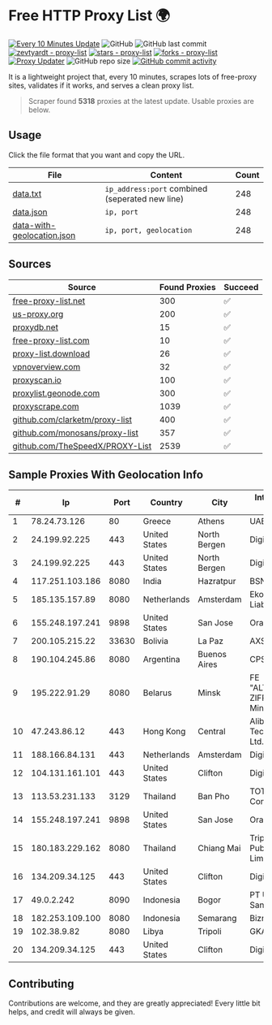 
# Free HTTP Proxy List 🌍

[![Every 10 Minutes Update](https://github.com/mertguvencli/http-proxy-list/actions/workflows/main.yml/badge.svg?branch=main)](https://github.com/mertguvencli/http-proxy-list/actions/workflows/main.yml)
![GitHub](https://img.shields.io/github/license/mertguvencli/http-proxy-list)
![GitHub last commit](https://img.shields.io/github/last-commit/mertguvencli/http-proxy-list)
[![zevtyardt - proxy-list](https://img.shields.io/static/v1?label=zevtyardt&message=proxy-list&color=blue&logo=github)](https://github.com/zevtyardt/proxy-list "Go to GitHub repo")
[![stars - proxy-list](https://img.shields.io/github/stars/zevtyardt/proxy-list?style=social)](https://github.com/zevtyardt/proxy-list)
[![forks - proxy-list](https://img.shields.io/github/forks/zevtyardt/proxy-list?style=social)](https://github.com/zevtyardt/proxy-list)
[![Proxy Updater](https://github.com/zevtyardt/proxy-list/workflows/Proxy%20Updater/badge.svg)](https://github.com/zevtyardt/proxy-list/actions?query=workflow:"Proxy+Updater")
![GitHub repo size](https://img.shields.io/github/repo-size/zevtyardt/proxy-list)
[![GitHub commit activity](https://img.shields.io/github/commit-activity/m/zevtyardt/proxy-list?logo=commits)](https://github.com/zevtyardt/proxy-list/commits/main)

It is a lightweight project that, every 10 minutes, scrapes lots of free-proxy sites, validates if it works, and serves a clean proxy list.

> Scraper found **5318** proxies at the latest update. Usable proxies are below.

## Usage

Click the file format that you want and copy the URL.

|File|Content|Count|
|----|-------|-----|
|[data.txt](https://raw.githubusercontent.com/mertguvencli/http-proxy-list/main/proxy-list/data.txt)|`ip_address:port` combined (seperated new line)|248|
|[data.json](https://raw.githubusercontent.com/mertguvencli/http-proxy-list/main/proxy-list/data.json)|`ip, port`|248|
|[data-with-geolocation.json](https://raw.githubusercontent.com/mertguvencli/http-proxy-list/main/proxy-list/data-with-geolocation.json)|`ip, port, geolocation`|248|

## Sources

|Source|Found Proxies|Succeed|
|------|-------------|-------|
|[free-proxy-list.net](https://free-proxy-list.net)|300|✅|
|[us-proxy.org](https://www.us-proxy.org)|200|✅|
|[proxydb.net](http://proxydb.net)|15|✅|
|[free-proxy-list.com](https://free-proxy-list.com/?page=&port=&type%5B%5D=http&type%5B%5D=https&up_time=0&search=Search)|10|✅|
|[proxy-list.download](https://www.proxy-list.download/HTTP)|26|✅|
|[vpnoverview.com](https://vpnoverview.com/privacy/anonymous-browsing/free-proxy-servers)|32|✅|
|[proxyscan.io](https://www.proxyscan.io)|100|✅|
|[proxylist.geonode.com](https://proxylist.geonode.com/api/proxy-list?limit=300&page=1&sort_by=lastChecked&sort_type=desc&protocols=http,https)|300|✅|
|[proxyscrape.com](https://api.proxyscrape.com/v2/?request=displayproxies&protocol=http&timeout=10000&country=all&ssl=all&anonymity=all)|1039|✅|
|[github.com/clarketm/proxy-list](https://raw.githubusercontent.com/clarketm/proxy-list/master/proxy-list-raw.txt)|400|✅|
|[github.com/monosans/proxy-list](https://raw.githubusercontent.com/monosans/proxy-list/main/proxies/http.txt)|357|✅|
|[github.com/TheSpeedX/PROXY-List](https://raw.githubusercontent.com/TheSpeedX/PROXY-List/master/http.txt)|2539|✅|


## Sample Proxies With Geolocation Info

|#|Ip|Port|Country|City|Internet Service Provider|
|-|--|----|-------|----|-------------------------|
|1|78.24.73.126|80|Greece|Athens|UAB Porenta|
|2|24.199.92.225|443|United States|North Bergen|DigitalOcean, LLC|
|3|24.199.92.225|443|United States|North Bergen|DigitalOcean, LLC|
|4|117.251.103.186|8080|India|Hazratpur|BSNL Internet|
|5|185.135.157.89|8080|Netherlands|Amsterdam|Ekotrans Limited Liability Company|
|6|155.248.197.241|9898|United States|San Jose|Oracle Corporation|
|7|200.105.215.22|33630|Bolivia|La Paz|AXS Bolivia S. A.|
|8|190.104.245.86|8080|Argentina|Buenos Aires|CPS|
|9|195.222.91.29|8080|Belarus|Minsk|FE "ALTERNATIVNAYA ZIFROVAYA SET" Minsk|
|10|47.243.86.12|443|Hong Kong|Central|Alibaba (US) Technology Co., Ltd.|
|11|188.166.84.131|443|Netherlands|Amsterdam|DigitalOcean, LLC|
|12|104.131.161.101|443|United States|Clifton|DigitalOcean, LLC|
|13|113.53.231.133|3129|Thailand|Ban Pho|TOT Public Company Limited|
|14|155.248.197.241|9898|United States|San Jose|Oracle Corporation|
|15|180.183.229.162|8080|Thailand|Chiang Mai|Triple T Broadband Public Company Limited|
|16|134.209.34.125|443|United States|Clifton|DigitalOcean, LLC|
|17|49.0.2.242|8090|Indonesia|Bogor|PT Usaha Adi Sanggoro|
|18|182.253.109.100|8080|Indonesia|Semarang|Biznet Metronet|
|19|102.38.9.82|8080|Libya|Tripoli|GKA|
|20|134.209.34.125|443|United States|Clifton|DigitalOcean, LLC|



## Contributing

Contributions are welcome, and they are greatly appreciated! Every
little bit helps, and credit will always be given.

